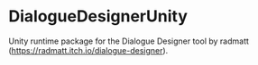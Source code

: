 # DialogueDesignerUnity
Unity runtime package for the Dialogue Designer tool by radmatt (https://radmatt.itch.io/dialogue-designer).
